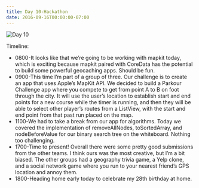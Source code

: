```yaml
---
title: Day 10-Hackathon
date: 2016-09-16T00:00:00-07:00
---
```

![Day 10](/blog-v3/assets/day10.jpg)

Timeline:

* 0800-It looks like that we’re going to be working with mapkit today, which is exciting because mapkit paired with CoreData has the potential to build some powerful geocaching apps.  Should be fun.
* 0900-This time I’m part of a group of three.  Our challenge is to create an app that uses Apple’s MapKit API.  We decided to build a Parkour Challenge app where you compete to get from point A to B on foot through the city.  It will use the user’s location to establish start and end points for a new course while the timer is running, and then they will be able to select other player’s routes from a ListView, with the start and end point from that past run placed on the map.
* 1100-We had to take a break from our app for algorithms.  Today we covered the implementation of removeAllNodes, toSortedArray, and nodeBeforeValue for our binary search tree on the whiteboard.  Nothing too challenging.
* 1700-Time to present!  Overall there were some pretty good submissions from the other teams.  I think ours was the most creative, but I’m a bit biased.  The other groups had a geography trivia game, a Yelp clone, and a social network game where you run to your nearest friend’s GPS location and annoy them.
* 1800-Heading home early today to celebrate my 28th birthday at home.
